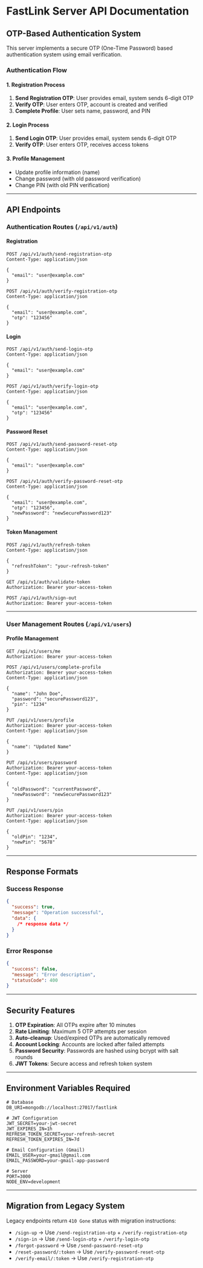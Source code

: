 # FastLink Server API Documentation

## OTP-Based Authentication System

This server implements a secure OTP (One-Time Password) based authentication system using email verification.

### Authentication Flow

#### 1. Registration Process

1. **Send Registration OTP**: User provides email, system sends 6-digit OTP
2. **Verify OTP**: User enters OTP, account is created and verified
3. **Complete Profile**: User sets name, password, and PIN

#### 2. Login Process

1. **Send Login OTP**: User provides email, system sends 6-digit OTP
2. **Verify OTP**: User enters OTP, receives access tokens

#### 3. Profile Management

- Update profile information (name)
- Change password (with old password verification)
- Change PIN (with old PIN verification)

---

## API Endpoints

### Authentication Routes (`/api/v1/auth`)

#### Registration

```http
POST /api/v1/auth/send-registration-otp
Content-Type: application/json

{
  "email": "user@example.com"
}
```

```http
POST /api/v1/auth/verify-registration-otp
Content-Type: application/json

{
  "email": "user@example.com",
  "otp": "123456"
}
```

#### Login

```http
POST /api/v1/auth/send-login-otp
Content-Type: application/json

{
  "email": "user@example.com"
}
```

```http
POST /api/v1/auth/verify-login-otp
Content-Type: application/json

{
  "email": "user@example.com",
  "otp": "123456"
}
```

#### Password Reset

```http
POST /api/v1/auth/send-password-reset-otp
Content-Type: application/json

{
  "email": "user@example.com"
}
```

```http
POST /api/v1/auth/verify-password-reset-otp
Content-Type: application/json

{
  "email": "user@example.com",
  "otp": "123456",
  "newPassword": "newSecurePassword123"
}
```

#### Token Management

```http
POST /api/v1/auth/refresh-token
Content-Type: application/json

{
  "refreshToken": "your-refresh-token"
}
```

```http
GET /api/v1/auth/validate-token
Authorization: Bearer your-access-token
```

```http
POST /api/v1/auth/sign-out
Authorization: Bearer your-access-token
```

---

### User Management Routes (`/api/v1/users`)

#### Profile Management

```http
GET /api/v1/users/me
Authorization: Bearer your-access-token
```

```http
POST /api/v1/users/complete-profile
Authorization: Bearer your-access-token
Content-Type: application/json

{
  "name": "John Doe",
  "password": "securePassword123",
  "pin": "1234"
}
```

```http
PUT /api/v1/users/profile
Authorization: Bearer your-access-token
Content-Type: application/json

{
  "name": "Updated Name"
}
```

```http
PUT /api/v1/users/password
Authorization: Bearer your-access-token
Content-Type: application/json

{
  "oldPassword": "currentPassword",
  "newPassword": "newSecurePassword123"
}
```

```http
PUT /api/v1/users/pin
Authorization: Bearer your-access-token
Content-Type: application/json

{
  "oldPin": "1234",
  "newPin": "5678"
}
```

---

## Response Formats

### Success Response

```json
{
  "success": true,
  "message": "Operation successful",
  "data": {
    /* response data */
  }
}
```

### Error Response

```json
{
  "success": false,
  "message": "Error description",
  "statusCode": 400
}
```

---

## Security Features

1. **OTP Expiration**: All OTPs expire after 10 minutes
2. **Rate Limiting**: Maximum 5 OTP attempts per session
3. **Auto-cleanup**: Used/expired OTPs are automatically removed
4. **Account Locking**: Accounts are locked after failed attempts
5. **Password Security**: Passwords are hashed using bcrypt with salt rounds
6. **JWT Tokens**: Secure access and refresh token system

---

## Environment Variables Required

```env
# Database
DB_URI=mongodb://localhost:27017/fastlink

# JWT Configuration
JWT_SECRET=your-jwt-secret
JWT_EXPIRES_IN=1h
REFRESH_TOKEN_SECRET=your-refresh-secret
REFRESH_TOKEN_EXPIRES_IN=7d

# Email Configuration (Gmail)
EMAIL_USER=your-gmail@gmail.com
EMAIL_PASSWORD=your-gmail-app-password

# Server
PORT=3000
NODE_ENV=development
```

---

## Migration from Legacy System

Legacy endpoints return `410 Gone` status with migration instructions:

- `/sign-up` → Use `/send-registration-otp` + `/verify-registration-otp`
- `/sign-in` → Use `/send-login-otp` + `/verify-login-otp`
- `/forgot-password` → Use `/send-password-reset-otp`
- `/reset-password/:token` → Use `/verify-password-reset-otp`
- `/verify-email/:token` → Use `/verify-registration-otp`
